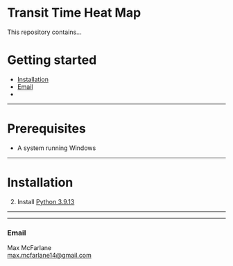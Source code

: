 Transit Time Heat Map
========================

This repository contains...

Getting started 
=============================


- [Installation](#Installation)
- [Email](#Email)
- 

---------------------------------- 
# Prerequisites
- A system running Windows
----------------------------------
# Installation
2. Install [Python 3.9.13](https://www.python.org/downloads/release/python-3913/)

----------------------------------
----------------------------------

### Email

Max McFarlane\
<max.mcfarlane14@gmail.com>

